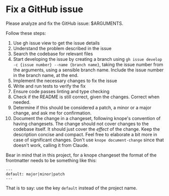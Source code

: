 # Fix a GitHub issue

Please analyze and fix the GitHub issue: $ARGUMENTS.

Follow these steps:

1. Use gh issue view to get the issue details
2. Understand the problem described in the issue
3. Search the codebase for relevant files
4. Start developing the issue by creating a branch using `gh issue develop -c
{issue number} --name {branch name}`, taking the issue number from the
   arguments, using a sensible branch name. Include the issue number in the
   branch name, at the end.
5. Implement the necessary changes to fix the issue
6. Write and run tests to verify the fix
7. Ensure code passes linting and type checking
8. Check if the README is still correct, given the changes. Correct when needed.
9. Determine if this should be considered a patch, a minor or a major change,
   and ask me for confirmation.
10. Document the change in a changeset, following knope's convention of having
    changesets. The change should not cover changes to the codebase itself. It
    should just cover the _effect_ of the change. Keep the description concise
    and compact. Feel free to elaborate a bit more in case of significant
    changes. Don't use `knope document-change` since that doesn't work, calling
    it from Claude.

Bear in mind that in this project, for a knope changeset the format of the
frontmatter needs to be something like this:

```
---
default: major|minor|patch
---
```

That is to say: use the key `default` instead of the project name.


